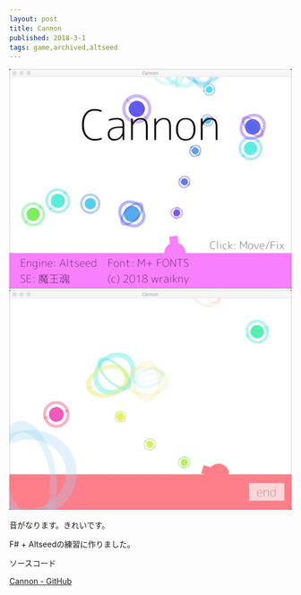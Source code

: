 ```yaml
---
layout: post
title: Cannon
published: 2018-3-1
tags: game,archived,altseed
---
```


<img src="/images/games/cannon/cannon_title.jpg" width="560" class="has-image-centered">

<!--more-->

<img src="/images/games/cannon/cannon_game.jpg" width="560" class="has-image-centered">

音がなります。きれいです。

F# + Altseedの練習に作りました。

ソースコード

<a href="https://github.com/wraikny/Cannon" target="_blank" rel="noopener">Cannon - GitHub</a>